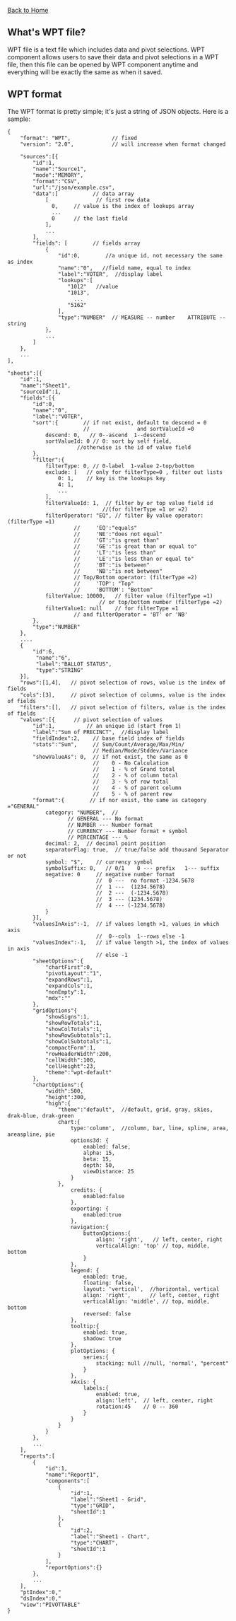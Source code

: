 [Back to Home](./index.md)

## What's WPT file?

WPT file is a text file which includes data and pivot selections. WPT component 
allows users to save their data and pivot selections in a WPT file, then this file
can be opened by WPT component anytime and everything will be exactly the same as
when it saved.

## WPT format

The WPT format is pretty simple; it's just a string of JSON objects. Here is a sample:

    {
        "format": "WPT",             // fixed
        "version": "2.0",            // will increase when format changed
        
        "sources":[{
            "id":1,
            "name":"Source1",
            "mode":"MEMORY",
            "format":"CSV",
            "url":"/json/example.csv",
            "data":[           // data array
                [               // first row data
                  0,     // value is the index of lookups array
                  ...
                  0      // the last field
                ],
                ...
            ],
            "fields": [        // fields array
                {
                    "id":0,        //a unique id, not necessary the same as index
                    "name":"0",   //field name, equal to index
                    "label":"VOTER",  //display label
                    "lookups":[
                       "1012"   //value
                       "1013",
                         ...
                       "5162"
                    ],
                    "type":"NUMBER"  // MEASURE -- number    ATTRIBUTE -- string
                },
                ...
            ]
        },
        ...
    ],
        
    "sheets":[{
        "id":1,
        "name":"Sheet1",
        "sourceId":1,
        "fields":[{
            "id":0,
            "name":"0",
            "label":"VOTER",
            "sort":{        // if not exist, default to descend = 0
                            //               and sortValueId =0
                descend: 0,   // 0--ascend  1--descend
                sortValueId: 0 // 0: sort by self field,
                          //otherwise is the id of value field
            },
            "filter":{
                filterType: 0, // 0-label  1-value 2-top/bottom
                exclude: [   // only for filterType=0 , filter out lists
                    0: 1,    // key is the lookups key  
                    4: 1,
                    ...
                ],
                filterValueId: 1,  // filter by or top value field id
                                  //(for filterType =1 or =2)
                filterOperator: "EQ", // filter By value operator: (filterType =1)
                         //     'EQ':"equals"
                         //     'NE':"does not equal"
                         //     'GT':"is great than"
                         //     'GE':"is great than or equal to"
                         //     'LT':"is less than"
                         //     'LE':"is less than or equal to"
                         //     'BT':"is between"
                         //     'NB':"is not between"
                         // Top/Bottom operator: (filterType =2)
                         //     'TOP': "Top"
                         //     'BOTTOM': "Bottom"  
                filterValue: 10000,   // filter value (filterType =1)
                                 // or top/bottom number (filterType =2)
                filterValue1: null    // for filterType =1
                         // and filterOperator = 'BT' or 'NB'
            },
            "type":"NUMBER"
        },
        ....
        {
            "id":6,
             "name":"6",
             "label":"BALLOT STATUS",
             "type":"STRING"
        }],
        "rows":[1,4],   // pivot selection of rows, value is the index of fields
        "cols":[3],     // pivot selection of columns, value is the index of fields
        "filters":[],   // pivot selection of filters, value is the index of fields
        "values":[{      // pivot selection of values
            "id":1,          // an unique id (start from 1)
            "label":"Sum of PRECINCT",  //display label
            "fieldIndex":2,    // base field index of fields
            "stats":"Sum",     // Sum/Count/Average/Max/Min/
                               // Median/Mode/Stddev/Variance
            "showValueAs": 0,  // if not exist, the same as 0
                               //    0 - No Calculation
                               //    1 - % of Grand total
                               //    2 - % of column total
                               //    3 - % of row total
                               //    4 - % of parent column
                               //    5 - % of parent row
            "format":{        // if nor exist, the same as category ="GENERAL"
                category: "NUMBER",  //
                       // GENERAL --- No format
                       // NUMBER --- Number format
                       // CURRENCY --- Number format + symbol
                       // PERCENTAGE --- %
                decimal: 2,  // decimal point position    
                separatorFlag: true,  // true/false add thousand Separator or not  
                symbol: "$",    // currency symbol
                symbolSuffix: 0,   // 0/1    0 --- prefix   1--- suffix
                negative: 0     // negative number format
                                //  0 ---  no format -1234.5678
                                //  1 ---  (1234.5678)
                                //  2 ---  (-1234.5678)
                                //  3 --- (1234.5678)
                                //  4 --- (-1234.5678)
                }
            }],
            "valuesInAxis":-1,  // if values length >1, values in which axis
                                //  0--cols  1--rows else -1
            "valuesIndex":-1,   // if value length >1, the index of values in axis
                                // else -1
            "sheetOptions":{
                "chartFirst":0,
                "pivotLayout":"1",
                "expandRows":1,
                "expandCols":1,
                "nonEmpty":1,
                "mdx":""
            },
            "gridOptions"{
                "showSigns":1,
                "showRowTotals":1,
                "showColTotals":1,
                "showRowSubtotals":1,
                "showColSubtotals":1,
                "compactForm":1,
                "rowHeaderWidth":200,
                "cellWidth":100,
                "cellHeight":23,
                "theme":"wpt-default"
            },  
            "chartOptions":{
                "width":500,
                "height":300,
                "high":{
                    "theme":"default",  //default, grid, gray, skies, drak-blue, drak-green
                    chart:{
                        type:'column',  //column, bar, line, spline, area, areaspline, pie
                        options3d: {
                            enabled: false,
                            alpha: 15,
                            beta: 15,
                            depth: 50,
                            viewDistance: 25
                        }
                    },
                        credits: {
                            enabled:false
                        },
                        exporting: {
                            enabled:true
                        },
                        navigation:{
                            buttonOptions:{
                                align: 'right',   // left, center, right
                                verticalAlign: 'top' // top, middle, bottom
                            }
                        },
                        legend: {
                            enabled: true,
                            floating: false,
                            layout: 'vertical',  //horizontal, vertical
                            align: 'right',      // left, center, right
                            verticalAlign: 'middle', // top, middle, bottom
                            reversed: false
                        },
                        tooltip:{
                            enabled: true,
                            shadow: true
                        },
                        plotOptions: {
                            series:{
                                stacking: null //null, 'normal', "percent"
                            }
                        },
                        xAxis: {
                            labels:{
                                enabled: true,
                                align:'left',  // left, center, right
                                rotation:45    // 0 -- 360
                            }
                        }
                    }
                }
            },
            ...
        ],
        "reports":[
            {
                "id":1,
                "name":"Report1",
                "components":[
                    {
                        "id":1,
                        "label":"Sheet1 - Grid",
                        "type":"GRID",
                        "sheetId":1
                    },
                    {
                        "id":2,
                        "label":"Sheet1 - Chart",
                        "type":"CHART",
                        "sheetId":1
                    }
                ],
                "reportOptions":{}
            },
            ...
        ],
        "ptIndex":0,"
        "dsIndex":0,"
        "view":"PIVOTTABLE"
    }
